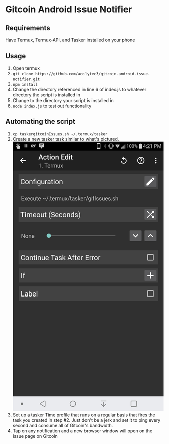 # Gitcoin Android Issue Notifier

## Requirements

Have Termux, Termux-API, and Tasker installed on your phone

## Usage

1. Open termux
2. `git clone https://github.com/acolytec3/gitcoin-android-issue-notifier.git`
3. `npm install`
4. Change the directory referenced in line 6 of index.js to whatever directory the script is installed in
5. Change to the directory your script is installed in
6. `node index.js` to test out functionality

## Automating the script

1. `cp taskergitcoinIssues.sh ~/.termux/tasker`
2. Create a new tasker task similar to what's pictured. ![img](https://github.com/acolytec3/gitcoin-android-issue-notifier/blob/master/Screenshot_2019-07-23-16-52-47.jpg)
3. Set up a tasker Time profile that runs on a regular basis that fires the task you created in step #2.  Just don't be a 
   jerk and set it to ping every second and consume all of Gitcoin's bandwidth.
4. Tap on any notification and a new browser window will open on the issue page on Gitcoin
